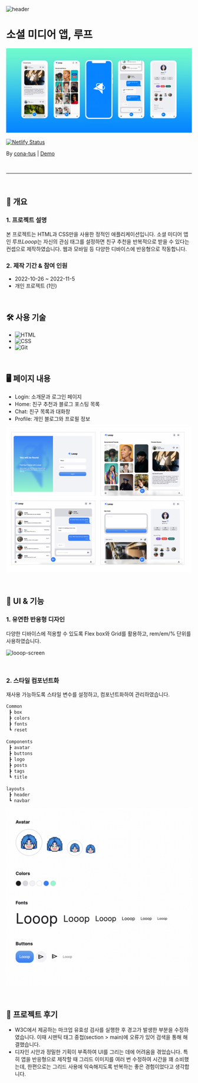 ![header](https://capsule-render.vercel.app/api?type=rect&color=0884ff&height=200&section=header&text=Looop&fontSize=90&fontColor=ffffff&animation=fadeIn&fontAlignY=45&desc=Social%20media%20App%20using%20HTML%20and%20CSS&descAlignY=70&descAlign=50)

# 소셜 미디어 앱, 루프

![Looop Image](./assets/looop-device.jpg)

[![Netlify Status](https://api.netlify.com/api/v1/badges/d879ebd0-f008-4380-9b8e-3dbc717d3a8a/deploy-status)](https://app.netlify.com/sites/conatus-looop/deploys)

By [cona-tus](https://github.com/cona-tus) | [Demo](https://conatus-looop.netlify.app/)

<br/>

---

<br/>

## 📌 개요

### 1. 프로젝트 설명

본 프로젝트는 HTML과 CSS만을 사용한 정적인 애플리케이션입니다. 소셜 미디어 앱인 루프<i>Looop</i>는 자신의 관심 태그를 설정하면 친구 추천을 반복적으로 받을 수 있다는 컨셉으로 제작하였습니다. 웹과 모바일 등 다양한 디바이스에 반응형으로 작동합니다.

### 2. 제작 기간 & 참여 인원

- 2022-10-26 ~ 2022-11-5
- 개인 프로젝트 (1인)

<br/>

## 🛠 사용 기술

- ![HTML](<https://img.shields.io/badge/HTML5-rgb(211,88,53)?style=flat&logo=HTML5&logoColor=ffffff>)
- ![CSS](<https://img.shields.io/badge/css-rgb(55,113,181)?style=flat&logo=css3&logoColor=ffffff>)
- ![Git](https://img.shields.io/badge/Git-f05032?style=flat&logo=git&logoColor=ffffff)

<br/>

## 🖥 페이지 내용

- Login: 소개문과 로그인 페이지
- Home: 친구 추천과 블로그 포스팅 목록
- Chat: 친구 목록과 대화창
- Profile: 개인 블로그와 프로필 정보

![Screens](./assets/screens.jpg)

<br/>

## 🎨 UI & 기능

### 1. 유연한 반응형 디자인

다양한 디바이스에 적용할 수 있도록 Flex box와 Grid를 활용하고, rem/em/% 단위를 사용하였습니다.

![looop-screen](https://user-images.githubusercontent.com/90844424/200101231-6148d0e2-476b-4aca-9456-2e911f2ec7c7.gif)

<br/>

### 2. 스타일 컴포넌트화

재사용 가능하도록 스타일 변수를 설정하고, 컴포넌트화하여 관리하였습니다.

```
Common
 ┣ box
 ┣ colors
 ┣ fonts
 ┗ reset

Components
 ┣ avatar
 ┣ buttons
 ┣ logo
 ┣ posts
 ┣ tags
 ┗ title

layouts
 ┣ header
 ┗ navbar
```

![Components](./assets/variables.png)

<br/>

## 🎯 프로젝트 후기

- W3C에서 제공하는 마크업 유효성 검사를 실행한 후 경고가 발생한 부분을 수정하였습니다. 이때 시맨틱 태그 중첩(section > main)에 오류가 있어 검색을 통해 해결했습니다.
- 디자인 시안과 정밀한 기획이 부족하여 UI를 그리는 데에 어려움을 겪었습니다. 특히 앱을 반응형으로 제작할 때 그리드 이미지를 여러 번 수정하여 시간을 꽤 소비했는데, 한편으로는 그리드 사용에 익숙해지도록 반복하는 좋은 경험이었다고 생각합니다.

<br/>
<br/>
